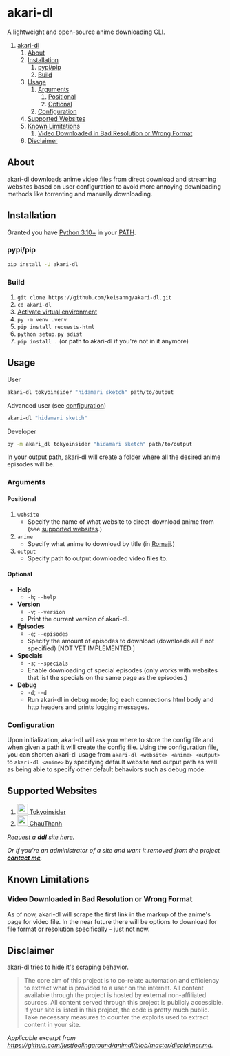 # akari-dl

A lightweight and open-source anime downloading CLI.

1. [akari-dl](#akari-dl)
   1. [About](#about)
   2. [Installation](#installation)
      1. [pypi/pip](#pypipip)
      2. [Build](#build)
   3. [Usage](#usage)
      1. [Arguments](#arguments)
         1. [Positional](#positional)
         2. [Optional](#optional)
      2. [Configuration](#configuration)
   4. [Supported Websites](#supported-websites)
   5. [Known Limitations](#known-limitations)
      1. [Video Downloaded in Bad Resolution or Wrong Format](#video-downloaded-in-bad-resolution-or-wrong-format)
   6. [Disclaimer](#disclaimer)

## About

akari-dl downloads anime video files from direct download and streaming websites based on user configuration to avoid more annoying downloading methods like torrenting and manually downloading.

## Installation

Granted you have [Python 3.10+](https://www.python.org/downloads/) in your [PATH](https://realpython.com/add-python-to-path/).

### pypi/pip

```bash
pip install -U akari-dl
```

### Build

1. `git clone https://github.com/keisanng/akari-dl.git`
2. `cd akari-dl`
3. [Activate virtual environment](https://python.land/virtual-environments/virtualenv#Python_venv_activation)
4. `py -m venv .venv`
5. `pip install requests-html`
6. `python setup.py sdist`
7. `pip install .` (or path to akari-dl if you're not in it anymore)

## Usage

User

```bash
akari-dl tokyoinsider "hidamari sketch" path/to/output
```

Advanced user (see [configuration](#configuration))

```bash
akari-dl "hidamari sketch"
```

Developer

```bash
py -m akari_dl tokyoinsider "hidamari sketch" path/to/output
```

In your output path, akari-dl will create a folder where all the desired anime episodes will be.

### Arguments

#### Positional

1. `website`
   - Specify the name of what website to direct-download anime from (see [supported websites](https://github.com/keisanng/akari-dl#supported-websites).)
2. `anime`
   - Specify what anime to download by title (in [Romaji](https://en.wikipedia.org/wiki/Romanization_of_Japanese).)
3. `output`
   - Specify path to output downloaded video files to.

#### Optional

- **Help**
  - `-h`; `--help`
- **Version**
  - `-v`; `--version`
  - Print the current version of akari-dl.
- **Episodes**
  - `-e`; `--episodes`
  - Specify the amount of episodes to download (downloads all if not specified) [NOT YET IMPLEMENTED.]
- **Specials**
  - `-s`; `--specials`
  - Enable downloading of special episodes (only works with websites that list the specials on the same page as the episodes.)
- **Debug**
  - `-d`; `--d`
  - Run akari-dl in debug mode; log each connections html body and http headers and prints logging messages.

### Configuration

Upon initialization, akari-dl will ask you where to store the config file and when given a path it will create the config file. Using the configuration file, you can shorten akari-dl usage from `akari-dl <website> <anime> <output>` to `akari-dl <anime>` by specifying default website and output path as well as being able to specify other default behaviors such as debug mode.

## Supported Websites

1. [<img src="https://www.tokyoinsider.com/favicon.ico" style="width:24px;"/> Tokyoinsider](https://www.tokyoinsider.com)
2. [<img src="https://chauthanh.info/favicon.ico" style="width:24px;"/> ChauThanh](https://chaunthanh.info)

[*Request a **ddl** site here.*](https://github.com/keisanng/akari-dl/issues)

*Or if you're an administrator of a site and want it removed from the project **[contact me](mailto:keisan@skiff.com)**.*

## Known Limitations

### Video Downloaded in Bad Resolution or Wrong Format

As of now, akari-dl will scrape the first link in the markup of the anime's page for video file. In the near future there will be options to download for file format or resolution specifically - just not now.

## Disclaimer

akari-dl tries to hide it's scraping behavior.

> The core aim of this project is to co-relate automation and efficiency to extract what is provided to a user on the internet. All content available through the project is hosted by external non-affiliated sources. All content served through this project is publicly accessible. If your site is listed in this project, the code is pretty much public. Take necessary measures to counter the exploits used to extract content in your site.

*Applicable excerpt from <https://github.com/justfoolingaround/animdl/blob/master/disclaimer.md>.*
